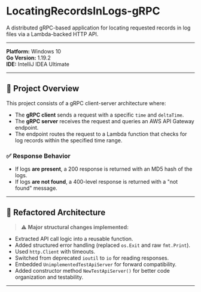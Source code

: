 # LocatingRecordsInLogs-gRPC

A distributed gRPC-based application for locating requested records in log files via a Lambda-backed HTTP API.

---
**Platform:** Windows 10  
**Go Version:** 1.19.2  
**IDE:** IntelliJ IDEA Ultimate

---

## 🚀 Project Overview

This project consists of a gRPC client-server architecture where:

- The **gRPC client** sends a request with a specific `time` and `deltaTime`.
- The **gRPC server** receives the request and queries an AWS API Gateway endpoint.
- The endpoint routes the request to a Lambda function that checks for log records within the specified time range.

### ✅ Response Behavior

- If logs **are present**, a 200 response is returned with an MD5 hash of the logs.
- If logs **are not found**, a 400-level response is returned with a "not found" message.

---

## 🔧 Refactored Architecture

> ⚠️ **Major structural changes implemented:**

- Extracted API call logic into a reusable function.
- Added structured error handling (replaced `os.Exit` and raw `fmt.Print`).
- Used `http.Client` with timeouts.
- Switched from deprecated `ioutil` to `io` for reading responses.
- Embedded `UnimplementedTestApiServer` for forward compatibility.
- Added constructor method `NewTestApiServer()` for better code organization and testability.

---